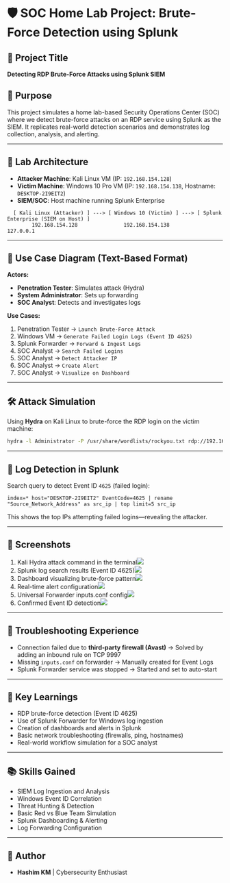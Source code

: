 # 🛡️ SOC Home Lab Project: Brute-Force Detection using Splunk

## 📌 Project Title

**Detecting RDP Brute-Force Attacks using Splunk SIEM**

## 🎯 Purpose

This project simulates a home lab-based Security Operations Center (SOC) where we detect brute-force attacks on an RDP service using Splunk as the SIEM. It replicates real-world detection scenarios and demonstrates log collection, analysis, and alerting.

---

## 🧱 Lab Architecture

* **Attacker Machine**: Kali Linux VM (IP: `192.168.154.128`)
* **Victim Machine**: Windows 10 Pro VM (IP: `192.168.154.138`, Hostname: `DESKTOP-2I9EIT2`)
* **SIEM/SOC**: Host machine running Splunk Enterprise

```
  [ Kali Linux (Attacker) ] ---> [ Windows 10 (Victim) ] ---> [ Splunk Enterprise (SIEM on Host) ]
        192.168.154.128               192.168.154.138               127.0.0.1
```

---

## 👥 Use Case Diagram (Text-Based Format)

**Actors:**

* **Penetration Tester**: Simulates attack (Hydra)
* **System Administrator**: Sets up forwarding
* **SOC Analyst**: Detects and investigates logs

**Use Cases:**

1. Penetration Tester → `Launch Brute-Force Attack`
2. Windows VM → `Generate Failed Login Logs (Event ID 4625)`
3. Splunk Forwarder → `Forward & Ingest Logs`
4. SOC Analyst → `Search Failed Logins`
5. SOC Analyst → `Detect Attacker IP`
6. SOC Analyst → `Create Alert`
7. SOC Analyst → `Visualize on Dashboard`

---

## 🛠️ Attack Simulation

Using **Hydra** on Kali Linux to brute-force the RDP login on the victim machine:

```bash
hydra -l Administrator -P /usr/share/wordlists/rockyou.txt rdp://192.168.154.138 -V
```

---

## 🧪 Log Detection in Splunk

Search query to detect Event ID `4625` (failed login):

```spl
index=* host="DESKTOP-2I9EIT2" EventCode=4625 | rename "Source_Network_Address" as src_ip | top limit=5 src_ip
```

This shows the top IPs attempting failed logins—revealing the attacker.

---

## 📸 Screenshots

1. Kali Hydra attack command in the terminal![](./screenshots/hydra-attack.png)
2. Splunk log search results (Event ID 4625)![](./screenshots/hydra-attack.png)
3. Dashboard visualizing brute-force pattern![](./screenshots/hydra-attack.png)
4. Real-time alert configuration![](./screenshots/hydra-attack.png)
5. Universal Forwarder inputs.conf config![](./screenshots/hydra-attack.png)
6. Confirmed Event ID detection![](./screenshots/hydra-attack.png)

---

## 🧩 Troubleshooting Experience

* Connection failed due to **third-party firewall (Avast)** → Solved by adding an inbound rule on TCP 9997
* Missing `inputs.conf` on forwarder → Manually created for Event Logs
* Splunk Forwarder service was stopped → Started and set to auto-start


---

## 🧠 Key Learnings

* RDP brute-force detection (Event ID 4625)
* Use of Splunk Forwarder for Windows log ingestion
* Creation of dashboards and alerts in Splunk
* Basic network troubleshooting (firewalls, ping, hostnames)
* Real-world workflow simulation for a SOC analyst

---

## 📚 Skills Gained

* SIEM Log Ingestion and Analysis
* Windows Event ID Correlation
* Threat Hunting & Detection
* Basic Red vs Blue Team Simulation
* Splunk Dashboarding & Alerting
* Log Forwarding Configuration

---






## 🙌 Author

* **Hashim KM** | Cybersecurity Enthusiast

